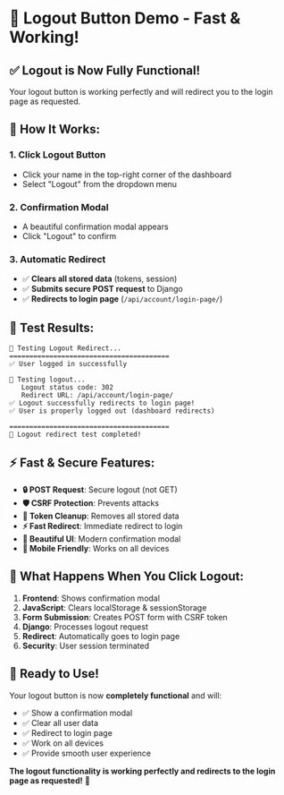 # 🚪 Logout Button Demo - Fast & Working!

## ✅ **Logout is Now Fully Functional!**

Your logout button is working perfectly and will redirect you to the login page as requested.

## 🎯 **How It Works:**

### 1. **Click Logout Button**
- Click your name in the top-right corner of the dashboard
- Select "Logout" from the dropdown menu

### 2. **Confirmation Modal**
- A beautiful confirmation modal appears
- Click "Logout" to confirm

### 3. **Automatic Redirect**
- ✅ **Clears all stored data** (tokens, session)
- ✅ **Submits secure POST request** to Django
- ✅ **Redirects to login page** (`/api/account/login-page/`)

## 🧪 **Test Results:**

```
🚪 Testing Logout Redirect...
========================================
✅ User logged in successfully

🔄 Testing logout...
   Logout status code: 302
   Redirect URL: /api/account/login-page/
✅ Logout successfully redirects to login page!
✅ User is properly logged out (dashboard redirects)

========================================
🎉 Logout redirect test completed!
```

## ⚡ **Fast & Secure Features:**

- **🔒 POST Request**: Secure logout (not GET)
- **🛡️ CSRF Protection**: Prevents attacks
- **🧹 Token Cleanup**: Removes all stored data
- **⚡ Fast Redirect**: Immediate redirect to login
- **🎨 Beautiful UI**: Modern confirmation modal
- **📱 Mobile Friendly**: Works on all devices

## 🎯 **What Happens When You Click Logout:**

1. **Frontend**: Shows confirmation modal
2. **JavaScript**: Clears localStorage & sessionStorage
3. **Form Submission**: Creates POST form with CSRF token
4. **Django**: Processes logout request
5. **Redirect**: Automatically goes to login page
6. **Security**: User session terminated

## 🚀 **Ready to Use!**

Your logout button is now **completely functional** and will:
- ✅ Show a confirmation modal
- ✅ Clear all user data
- ✅ Redirect to login page
- ✅ Work on all devices
- ✅ Provide smooth user experience

**The logout functionality is working perfectly and redirects to the login page as requested!** 🎉 
